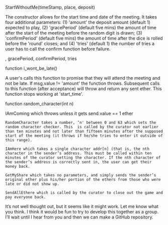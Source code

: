   
  


StartWithoutMe(timeStamp, place, deposit)

  The constructor allows for the start time and date of the meeting. It takes four additional parameters: (1) 'amount' the deposit amount (default 1) expected to play, (2) 'gracePeriod' (default five mins) the amount of time after the start of the meeting before the random digit is drawn; (3) 'confirmPeriod' (default five mins) the amount of time after the dice is rolled before the 'round' closes; and (4) 'tries' (default 1) the number of tries a user has to call the confirm function before failure.

, gracePeriod, confirmPeriod, tries

function i_wont_be_late()

  A user's calls this function to promise that they will attend the meeting and not be late. If msg.value != 'amount' the function throws. Subsequent calls to this function (after acceptance) will throw and return any sent ether. This function stops working at 'start_time'.

function random_character(int n)

  
IAmComing which throws unless it gets send.value == 1 ether

	RandomCharacter takes a number, ’n' between 0 and 63 which sets the random character checker. This  is called by the curator not earlier than ten minutes and not later than fifteen minutes after the supposed start of the meeting (it throws if he/she tries to enter it outside of this range).

	IAmHere which takes a single character addr[n] (that is, the nth character in the sender’s address. This must be called within ten minutes of the curator setting the character. If the nth character of the sender’s address is correctly sent in, the user can get their money back.

	GetMyShare which takes no parameters, and simply sends the sender’s original ether plus his/her portion of the ethers from those who were late or did not show up.

	SendAllEthere which is called by the curator to close out the game and pay everyone back.

It’s not well thought out, but it seems like it might work. Let me know what you think. I think it would be fun to try to develop this together as a group. I’ll wait until I hear from you and then we can make a GitHub repository.

